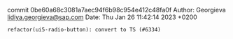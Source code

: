 commit 0be60a68c3081a7aec94f6b98c954e412c48fa0f
Author: Georgieva <lidiya.georgieva@sap.com>
Date:   Thu Jan 26 11:42:14 2023 +0200

    refactor(ui5-radio-button): convert to TS (#6334)
